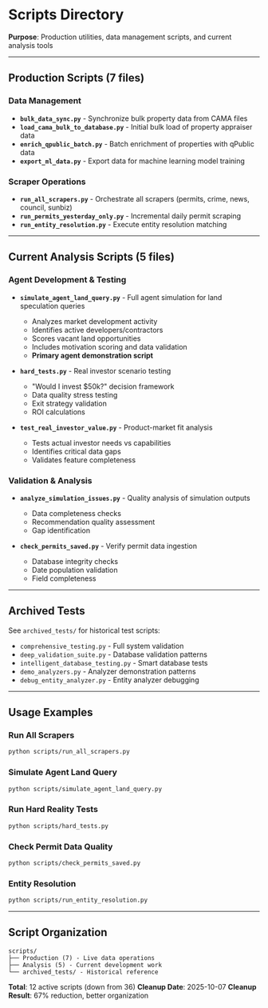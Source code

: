 # Scripts Directory

**Purpose**: Production utilities, data management scripts, and current analysis tools

---

## Production Scripts (7 files)

### Data Management
- **`bulk_data_sync.py`** - Synchronize bulk property data from CAMA files
- **`load_cama_bulk_to_database.py`** - Initial bulk load of property appraiser data
- **`enrich_qpublic_batch.py`** - Batch enrichment of properties with qPublic data
- **`export_ml_data.py`** - Export data for machine learning model training

### Scraper Operations
- **`run_all_scrapers.py`** - Orchestrate all scrapers (permits, crime, news, council, sunbiz)
- **`run_permits_yesterday_only.py`** - Incremental daily permit scraping
- **`run_entity_resolution.py`** - Execute entity resolution matching

---

## Current Analysis Scripts (5 files)

### Agent Development & Testing
- **`simulate_agent_land_query.py`** - Full agent simulation for land speculation queries
  - Analyzes market development activity
  - Identifies active developers/contractors
  - Scores vacant land opportunities
  - Includes motivation scoring and data validation
  - **Primary agent demonstration script**

- **`hard_tests.py`** - Real investor scenario testing
  - "Would I invest $50k?" decision framework
  - Data quality stress testing
  - Exit strategy validation
  - ROI calculations

- **`test_real_investor_value.py`** - Product-market fit analysis
  - Tests actual investor needs vs capabilities
  - Identifies critical data gaps
  - Validates feature completeness

### Validation & Analysis
- **`analyze_simulation_issues.py`** - Quality analysis of simulation outputs
  - Data completeness checks
  - Recommendation quality assessment
  - Gap identification

- **`check_permits_saved.py`** - Verify permit data ingestion
  - Database integrity checks
  - Date population validation
  - Field completeness

---

## Archived Tests

See `archived_tests/` for historical test scripts:
- `comprehensive_testing.py` - Full system validation
- `deep_validation_suite.py` - Database validation patterns
- `intelligent_database_testing.py` - Smart database tests
- `demo_analyzers.py` - Analyzer demonstration patterns
- `debug_entity_analyzer.py` - Entity analyzer debugging

---

## Usage Examples

### Run All Scrapers
```bash
python scripts/run_all_scrapers.py
```

### Simulate Agent Land Query
```bash
python scripts/simulate_agent_land_query.py
```

### Run Hard Reality Tests
```bash
python scripts/hard_tests.py
```

### Check Permit Data Quality
```bash
python scripts/check_permits_saved.py
```

### Entity Resolution
```bash
python scripts/run_entity_resolution.py
```

---

## Script Organization

```
scripts/
├── Production (7) - Live data operations
├── Analysis (5) - Current development work
└── archived_tests/ - Historical reference
```

**Total**: 12 active scripts (down from 36)
**Cleanup Date**: 2025-10-07
**Cleanup Result**: 67% reduction, better organization
